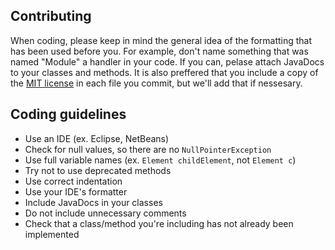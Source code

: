 ## Contributing

When coding, please keep in mind the general idea of the formatting that has been used before you. For example, don't name something that was named "Module" a handler in your code. If you can, pelase attach JavaDocs to your classes and methods. It is also preffered that you include a copy of the [MIT license](https://github.com/OCNScrim/Scrimmage3/blob/master/LICENSE) in each file you commit, but we'll add that if nessesary.

## Coding guidelines
- Use an IDE (ex. Eclipse, NetBeans)
- Check for null values, so there are no `NullPointerException`
- Use full variable names (ex. `Element childElement`, not `Element c`)
- Try not to use deprecated methods
- Use correct indentation
- Use your IDE's formatter
- Include JavaDocs in your classes
- Do not include unnecessary comments
- Check that a class/method you're including has not already been implemented
